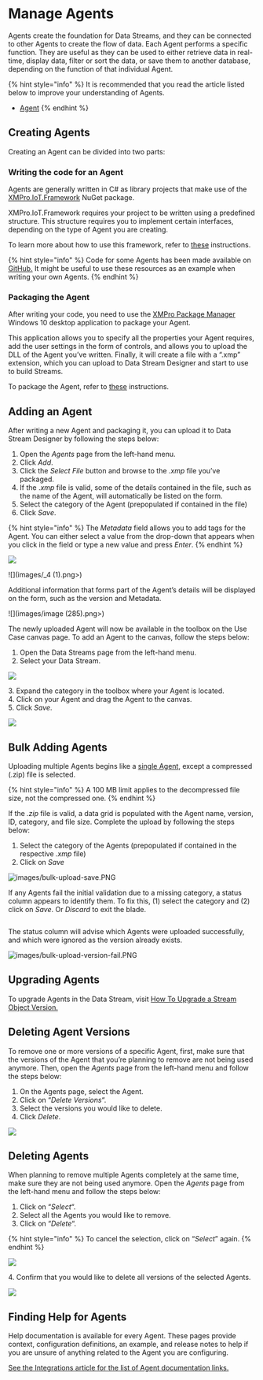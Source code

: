 # Manage Agents

Agents create the foundation for Data Streams, and they can be connected to other Agents to create the flow of data. Each Agent performs a specific function. They are useful as they can be used to either retrieve data in real-time, display data, filter or sort the data, or save them to another database, depending on the function of that individual Agent.&#x20;

{% hint style="info" %}
It is recommended that you read the article listed below to improve your understanding of Agents.

* [Agent](../../concepts/agent/)
{% endhint %}

## **Creating Agents**

Creating an Agent can be divided into two parts:

### Writing the code for an Agent

Agents are generally written in C# as library projects that make use of the [XMPro.IoT.Framework](https://www.nuget.org/packages/XMPro.IOT.Framework/) NuGet package.

XMPro.IoT.Framework requires your project to be written using a predefined structure. This structure requires you to implement certain interfaces, depending on the type of Agent you are creating.&#x20;

To learn more about how to use this framework, refer to [these](building-agents.md) instructions.

{% hint style="info" %}
Code for some Agents has been made available on [GitHub.](https://github.com/XMPro/) It might be useful to use these resources as an example when writing your own Agents.
{% endhint %}

### Packaging the Agent

After writing your code, you need to use the [XMPro Package Manager](https://apps.microsoft.com/store/detail/xmpro-package-manager/9N3F4WNSLGZK?hl=en-us\&gl=us\&activetab=pivot%3Aoverviewtab) Windows 10 desktop application to package your Agent.&#x20;

This application allows you to specify all the properties your Agent requires, add the user settings in the form of controls, and allows you to upload the DLL of the Agent you’ve written. Finally, it will create a file with a “.xmp” extension, which you can upload to Data Stream Designer and start to use to build Streams.&#x20;

To package the Agent, refer to [these](packaging-agents.md) instructions.

## **Adding an Agent**

After writing a new Agent and packaging it, you can upload it to Data Stream Designer by following the steps below:

1. Open the _Agents_ page from the left-hand menu.
2. Click _Add_.
3. Click the _Select File_ button and browse to the _.xmp_ file you’ve packaged.
4. If the ._xmp_ file is valid, some of the details contained in the file, such as the name of the Agent, will automatically be listed on the form.
5. Select the category of the Agent (prepopulated if contained in the file)
6. Click _Save_.

{% hint style="info" %}
&#x20;The _Metadata_ field allows you to add tags for the Agent. You can either select a value from the drop-down that appears when you click in the field or type a new value and press _Enter_.
{% endhint %}

![](images/_3.png)

![](images/_4 (1).png>)

Additional information that forms part of the Agent’s details will be displayed on the form, such as the version and Metadata.

![](images/image (285).png>)

The newly uploaded Agent will now be available in the toolbox on the Use Case canvas page. To add an Agent to the canvas, follow the steps below:

1. Open the Data Streams page from the left-hand menu.
2. Select your Data Stream.

![](images/_6.png)

&#x20;   3\. Expand the category in the toolbox where your Agent is located.\
&#x20;   4\. Click on your Agent and drag the Agent to the canvas.\
&#x20;   5\. Click _Save_.

![](images/_1.png)

## Bulk Adding Agents

Uploading multiple Agents begins like a [single Agent](manage-agents.md#uploading-an-agent-to-data-stream-designer), except a compressed (.zip) file is selected.&#x20;

{% hint style="info" %}
A 100 MB limit applies to the decompressed file size, not the compressed one.
{% endhint %}

If the _.zip_ file is valid, a data grid is populated with the Agent name, version, ID, category, and file size. Complete the upload by following the steps below:

1. Select the category of the Agents (prepopulated if contained in the respective _.xmp_ file)
2. Click on _Save_

![images/bulk-upload-save.PNG](images/bulk-upload-save.PNG)

If any Agents fail the initial validation due to a missing category, a status column appears to identify them. To fix this, (1) select the category and (2) click on _Save_. Or _Discard_ to exit the blade.

<figure><img src="../../.gitbook/assets/bulk-upload-category-fail.PNG" alt=""><figcaption></figcaption></figure>

The status column will advise which Agents were uploaded successfully, and which were ignored as the version already exists.&#x20;

![images/bulk-upload-version-fail.PNG](images/bulk-upload-version-fail.PNG)

## **Upgrading Agents**

To upgrade Agents in the Data Stream, visit [How To Upgrade a Stream Object Version.](../data-streams/upgrade-a-stream-object-version.md)

## **Deleting Agent Versions**

To remove one or more versions of a specific Agent, first, make sure that the versions of the Agent that you’re planning to remove are not being used anymore. Then, open the _Agents_ page from the left-hand menu and follow the steps below:

1. On the Agents page, select the Agent.
2. Click on “_Delete Versions_“.
3. Select the versions you would like to delete.
4. Click _Delete_.

![](images/_10.png)

## **Deleting Agents**

When planning to remove multiple Agents completely at the same time, make sure they are not being used anymore. Open the _Agents_ page from the left-hand menu and follow the steps below:

1. &#x20;Click on “_Select_“.
2. Select all the Agents you would like to remove.
3. Click on “_Delete_“.

{% hint style="info" %}
&#x20;To cancel the selection, click on “_Select_” again.
{% endhint %}

![](images/_11.png)

&#x20;   4\. Confirm that you would like to delete all versions of the selected Agents.

![](images/_12.png)

## Finding Help for Agents

Help documentation is available for every Agent. These pages provide context, configuration definitions, an example, and release notes to help if you are unsure of anything related to the Agent you are configuring.&#x20;

[See the Integrations article for the list of Agent documentation links.](https://documentation.xmpro.com/resources/integrations)


